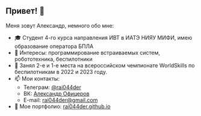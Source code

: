 ## Привет! 👋

Меня зовут Александр, немного обо мне:

- 🎓 Студент 4-го курса направления ИВТ в ИАТЭ НИЯУ МИФИ, имею образование оператора БПЛА
- 🧐 Интересы: программирование встраиваемых систем, робототехника, беспилотники
- 🥇 Занял 2-е и 1-е места на всероссийском чемпионате WorldSkills по беспилотникам в 2022 и 2023 году.
- 📫 Мои контакты: 
  * Телеграм: [@rai044der](https://t.me/rai044der)
  * ВК: [Александр Офицеров](https://vk.com/rai044der)
  * E-mail: rai044der@gmail.com
- 📝 Мое портфолио: [rai044der.github.io](https://rai044der.github.io/)